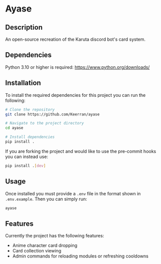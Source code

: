 # Ayase
## Description
An open-source recreation of the Karuta discord bot's card system.
## Dependencies
Python 3.10 or higher is required: https://www.python.org/downloads/
## Installation
To install the required dependencies for this project you can run the following:
```bash
# Clone the repository
git clone https://github.com/Keerran/ayase

# Navigate to the project directory
cd ayase

# Install dependencies
pip install .
```
If you are forking the project and would like to use the pre-commit hooks you can instead use:
```bash
pip install .[dev]
```
## Usage
Once installed you must provide a `.env` file in the format shown in `.env.example`.
Then you can simply run:
```bash
ayase
```

## Features
Currently the project has the following features:
- Anime character card dropping
- Card collection viewing
- Admin commands for reloading modules or refreshing cooldowns
